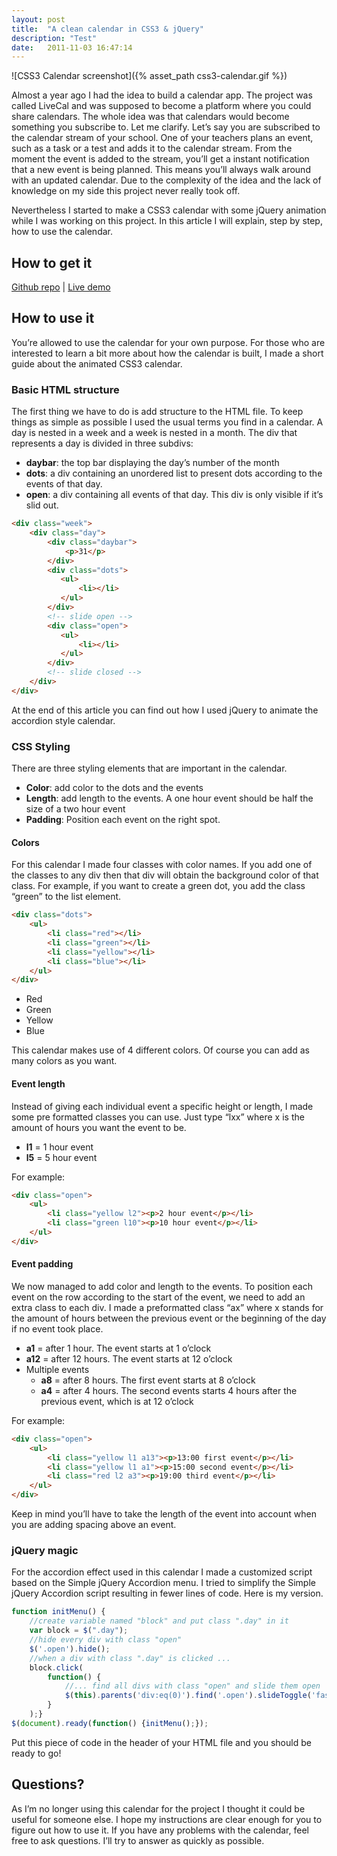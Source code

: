 ```yaml
---
layout: post
title:  "A clean calendar in CSS3 & jQuery"
description: "Test"
date:   2011-11-03 16:47:14
---
```

![CSS3 Calendar screenshot]({% asset_path css3-calendar.gif %})

Almost a year ago I had the idea to build a calendar app. The project was called LiveCal and was supposed to become a platform where you could share calendars. The whole idea was that calendars would become something you subscribe to. Let me clarify. Let’s say you are subscribed to the calendar stream of your school. One of your teachers plans an event, such as a task or a test and adds it to the calendar stream. From the moment the event is added to the stream, you’ll get a instant notification that a new event is being planned. This means you’ll always walk around with an updated calendar. Due to the complexity of the idea and the lack of knowledge on my side this project never really took off.

Nevertheless I started to make a CSS3 calendar with some jQuery animation while I was working on this project. In this article I will explain, step by step, how to use the calendar.

## How to get it

[Github repo](https://github.com/jefvlamings/css3-calendar) |
[Live demo](https://jefvlamings.github.io/css3-calendar/)

## How to use it

You’re allowed to use the calendar for your own purpose. For those who are interested to learn a bit more about how the calendar is built, I made a short guide about the animated CSS3 calendar.

### Basic HTML structure

The first thing we have to do is add structure to the HTML file. To keep things as simple as possible I used the usual terms you find in a calendar. A day is nested in a week and a week is nested in a month. The div that represents a day is divided in three subdivs:

* **daybar**: the top bar displaying the day’s number of the month
* **dots**: a div containing an unordered list to present dots according to the events of that day.
* **open**: a div containing all events of that day. This div is only visible if it’s slid out.

```html
<div class="week">
    <div class="day">
        <div class="daybar">
            <p>31</p>
        </div>
        <div class="dots">
           <ul>
               <li></li>
           </ul>
        </div>
        <!-- slide open -->
        <div class="open">
           <ul>
               <li></li>
           </ul>
        </div>
        <!-- slide closed -->
    </div>
</div>
```

At the end of this article you can find out how I used jQuery to animate the accordion style calendar.

### CSS Styling

There are three styling elements that are important in the calendar.

* **Color**: add color to the dots and the events
* **Length**: add length to the events. A one hour event should be half the size of a two hour event
* **Padding**: Position each event on the right spot.

#### Colors

For this calendar I made four classes with color names. If you add one of the classes to any div then that div will obtain the background color of that class. For example, if you want to create a green dot, you add the class “green” to the list element.

```html
<div class="dots">
    <ul>
        <li class="red"></li>
        <li class="green"></li>
        <li class="yellow"></li>
        <li class="blue"></li>
    </ul>
</div>
```

* Red
* Green
* Yellow
* Blue

This calendar makes use of 4 different colors. Of course you can add as many colors as you want.

#### Event length

Instead of giving each individual event a specific height or length, I made some pre formatted classes you can use. Just type “lxx” where x is the amount of hours you want the event to be.

* **l1** = 1 hour event
* **l5** = 5 hour event

For example:
```html
<div class="open">
    <ul>
        <li class="yellow l2"><p>2 hour event</p></li>
        <li class="green l10"><p>10 hour event</p></li>
    </ul>
</div>
```
#### Event padding

We now managed to add color and length to the events. To position each event on the row according to the start of the event, we need to add an extra class to each div. I made a preformatted class “ax” where x stands for the amount of hours between the previous event or the beginning of the day if no event took place.

* **a1** = after 1 hour. The event starts at 1 o’clock
* **a12** = after 12 hours. The event starts at 12 o’clock
* Multiple events
    * **a8** = after 8 hours. The first event starts at 8 o’clock
    * **a4** = after 4 hours. The second events starts 4 hours after the previous event, which is at 12 o’clock

For example:
```html
<div class="open">
    <ul>
        <li class="yellow l1 a13"><p>13:00 first event</p></li>
        <li class="yellow l1 a1"><p>15:00 second event</p></li>
        <li class="red l2 a3"><p>19:00 third event</p></li>
    </ul>
</div>
```
Keep in mind you’ll have to take the length of the event into account when you are adding spacing above an event.

### jQuery magic

For the accordion effect used in this calendar I made a customized script based on the Simple jQuery Accordion menu. I tried to simplify the Simple jQuery Accordion script resulting in fewer lines of code. Here is my version.

```js
function initMenu() {
    //create variable named "block" and put class ".day" in it
    var block = $(".day");
    //hide every div with class "open"
    $('.open').hide();
    //when a div with class ".day" is clicked ...
    block.click(
        function() {
            //... find all divs with class "open" and slide them open
            $(this).parents('div:eq(0)').find('.open').slideToggle('fast');
        }
    );}
$(document).ready(function() {initMenu();});
```
Put this piece of code in the header of your HTML file and you should be ready to go!

## Questions?

As I’m no longer using this calendar for the project I thought it could be useful for someone else. I hope my instructions are clear enough for you to figure out how to use it. If you have any problems with the calendar, feel free to ask questions. I’ll try to answer as quickly as possible.